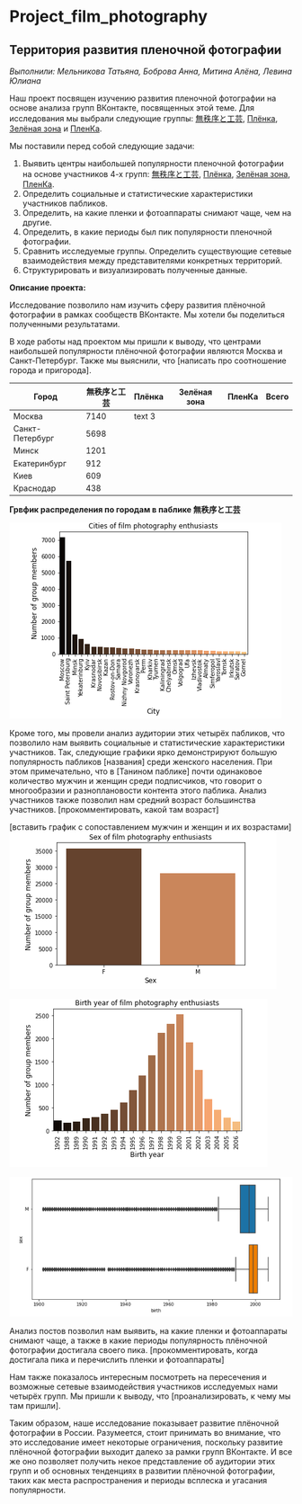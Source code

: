 # Project_film_photography
## Территория развития пленочной фотографии
_Выполнили: Мельникова Татьяна, Боброва Анна, Митина Алёна, Левина Юлиана_

Наш проект посвящен изучению развития пленочной фотографии на основе анализа групп ВКонтакте, посвященных этой теме.
Для исследования мы выбрали следующие группы: [無秩序と工芸](https://vk.com/besporyadokitehnologia), [Плёнка](https://vk.com/trita.plenka), [Зелёная зона](https://vk.com/zonazeleni) и [ПленКа](https://vk.com/plenka_predlozhka). 

Мы поставили перед собой следующие задачи:
1. Выявить центры наибольшей популярности пленочной фотографии на основе участников 4-х групп: [無秩序と工芸](https://vk.com/besporyadokitehnologia), [Плёнка](https://vk.com/trita.plenka), [Зелёная зона](https://vk.com/zonazeleni), [ПленКа](https://vk.com/plenka_predlozhka).
2. Определить социальные и статистические характеристики участников пабликов. 
3. Определить, на какие пленки и фотоаппараты снимают чаще, чем на другие.
4. Определить, в какие периоды был пик популярности пленочной фотографии.
5. Сравнить исследуемые группы. Определить существующие сетевые взаимодействия между представителями конкретных территорий.
6. Структурировать и визуализировать полученные данные.

**Описание проекта:**

Исследование позволило нам изучить сферу развития плёночной фотографии в рамках сообществ ВКонтакте. Мы хотели бы поделиться полученными результатами. 

В ходе работы над проектом мы пришли к выводу, что центрами наибольшей популярности плёночной фотографии являются Москва и Санкт-Петербург. 
Также мы выяснили, что [написать про соотношение города и пригорода]. 


Город |無秩序と工芸 | Плёнка | Зелёная зона | ПленКа | Всего 
-------|-------   |------  |-------       |------- |-------
Москва | 7140     | text 3 |              |       
Санкт-Петербург| 5698 |    |              |        |
Минск |  1201  |           |              |        |
Екатеринбург | 912  |       |             |        |
Киев | 609  |               |             |        |
Краснодар | 438  |          |             |        |

**Грвфик распределения по городам в паблике 無秩序と工芸**

![image is here](City_bt.png)

Кроме того, мы провели анализ аудитории этих четырёх пабликов, что позволило нам выявить социальные и статистические характеристики участников. Так, следующие графики ярко демонстрируют большую популярность пабликов [названия] среди женского населения. При этом примечательно, что в [Танином паблике] почти одинаковое количество мужчин и женщин среди подписчиков, что говорит о многообразии и разноплановости контента этого паблика. 
Анализ участников также позволил нам средний возраст большинства участников. [прокомментировать, какой там возраст]

[вставить график с сопоставлением мужчин и женщин и их возрастами] 
![image is here](sex_bt.png)

![image is here](Birth_bt.png)

![image is here](FM_bt.png)


Анализ постов позволил нам выявить, на какие пленки и фотоаппараты снимают чаще, а также в какие периоды популярность плёночной фотографии достигала своего пика. [прокомментировать, когда достигала пика и перечислить пленки и фотоаппараты] 

Нам также показалось интересным посмотреть на пересечения и возможные сетевые взаимодействия участников исследуемых нами четырёх групп. Мы пришли к выводу, что [проанализировать, к чему мы там пришли]. 

Таким образом, наше исследование показывает развитие плёночной фотографии в России. Разумеется, стоит принимать во внимание, что это исследование имеет некоторые ограничения, поскольку развитие плёночной фотографии выходит далеко за рамки групп ВКонтакте. И все же оно позволяет получить некое представление об аудитории этих групп и об основных тенденциях в развитии плёночной фотографии, таких как места распространения и периоды всплеска и угасания популярности.
